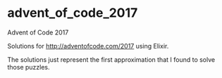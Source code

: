 # advent_of_code_2017
Advent of Code 2017

Solutions for http://adventofcode.com/2017 using Elixir.

The solutions just represent the first approximation that I found to solve those puzzles.
